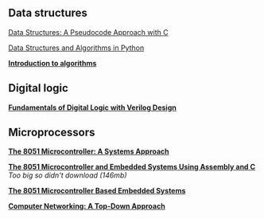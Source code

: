 ## Data structures
[Data Structures: A Pseudocode Approach with C](http://books.ms/main/7E232829F4C7453EDDD8CFD2B619A15F)

[Data Structures and Algorithms in Python](http://books.ms/main/8BCB3CBC38262AC589ED11BA1C806C06)

**[Introduction to algorithms](http://books.ms/main/FD8631D3830BFA7A3D2D305A99A011F2)**


## Digital logic
**[Fundamentals of Digital Logic with Verilog Design](http://books.ms/main/DEA110BFA91D73BECCF2BB05E2F0D6E4)**

## Microprocessors
**[The 8051 Microcontroller: A Systems Approach](http://books.ms/main/A3DDBF47FE75089B49E0BEF0D6AE74DE)**

**[The 8051 Microcontroller and Embedded Systems Using Assembly and C](http://books.ms/main/6899606CB81DF2E8FCB7D6B1CC724A63)** *Too big so didn't download (146mb)*

**[The 8051 Microcontroller Based Embedded Systems](http://books.ms/main/CEA8B742D2509E51D30DAB3FF17693A9)**


**[Computer Networking: A Top-Down Approach](http://books.ms/main/0C7508CBDF9C446161DE637BD1F92209)**
